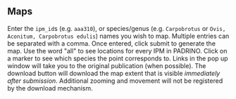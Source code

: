 ## Maps

Enter the `ipm_id`s (e.g. `aaa310`), or species/genus (e.g. `Carpobrotus` or `Ovis, Aconitum, Carpobrotus edulis`) names you wish to map. Multiple entries can be separated with a comma. Once entered, click submit to generate the map. Use the word "all" to see locations for every IPM in PADRINO. Click on a marker to see which species the point corresponds to. Links in the pop up window will take you to the original publication (when possible). The download button will download the map extent that is visible *immediately after submission*. Additional zooming and movement will not be registered by the download mechanism.
